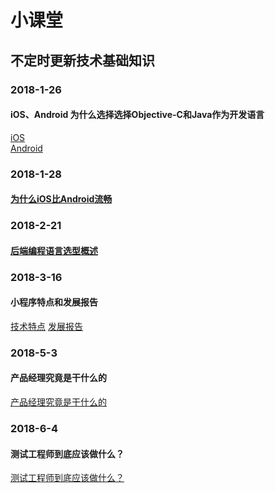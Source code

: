 # 小课堂
## 不定时更新技术基础知识

### 2018-1-26

#### iOS、Android 为什么选择选择Objective-C和Java作为开发语言
[iOS](https://www.zhihu.com/question/19841890) <br>
[Android](https://www.zhihu.com/question/20718551/answer/21024687) <br>

### 2018-1-28
#### [为什么iOS比Android流畅](http://blog.renren.com/share/324174594/11527590273)


### 2018-2-21
#### [后端编程语言选型概述](http://blog.csdn.net/kenkao/article/details/53906021)


### 2018-3-16
#### 小程序特点和发展报告
[技术特点](http://www.360doc.com/content/17/0103/03/7972755_619648599.shtml)
[发展报告](http://www.aldzs.com/assets/analysis/analysis_12.pdf)

### 2018-5-3
#### 产品经理究竟是干什么的

[产品经理究竟是干什么的](http://www.woshipm.com/pmd/211945.html)

### 2018-6-4
#### 测试工程师到底应该做什么？

[测试工程师到底应该做什么？](https://www.cnblogs.com/zhouxuchen/p/6885190.html)
